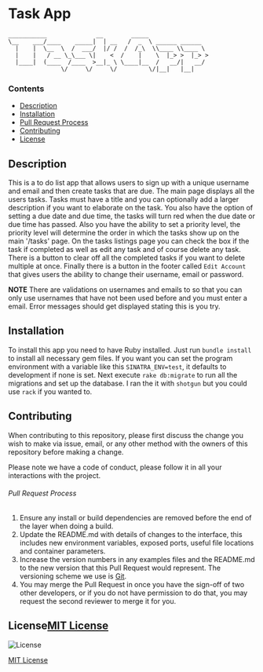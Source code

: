 
# Task App

```
___________              __        _____                 
\__    ___/____    _____|  | __   /  _  \ ______ ______  
  |    |  \__  \  /  ___/  |/ /  /  /_\  \\____ \\____ \
  |    |   / __ \_\___ \|    <  /    |    \  |_> >  |_> >
  |____|  (____  /____  >__|_ \ \____|__  /   __/|   __/
               \/     \/     \/         \/|__|   |__|    
```
### Contents

- [Description](#Description)
- [Installation](#Installation)
- [Pull Request Process](#Pull-Request-Process)
- [Contributing](#Contributing)
- [License](#License)

## Description
  This is a to do list app that allows users to sign up with a unique username and email and then create tasks that are due.  The main page displays all the users tasks.  Tasks must have a title and you can optionally add a larger description if you want to elaborate on the task.  You also have the option of setting a due date and due time, the tasks will turn red when the due date or due time has passed.  Also you have the ability to set a priority level, the priority level will determine the order in which the tasks show up on the main '/tasks' page.  On the tasks listings page you can check the box if the task if completed as well as edit any task and of course delete any task.  There is a button to clear off all the completed tasks if you want to delete multiple at once.  Finally there is a button in the footer called `Edit Account` that gives users the ability to change their username, email or password.  

  **NOTE**
  There are validations on usernames and emails to so that you can only use usernames that have not been used before and you must enter a email.  Error messages should get displayed stating this is you try.

## Installation
  To install this app you need to have Ruby installed.  Just run `bundle install` to install all necessary gem files.  If you want you can set the program environment with a variable like this `SINATRA_ENV=test`, it defaults to development if none is set.  Next execute `rake db:migrate` to run all the migrations and set up the database.  I ran the it with `shotgun` but you could use `rack` if you wanted to.

## Contributing

When contributing to this repository, please first discuss the change you wish to make via issue,
email, or any other method with the owners of this repository before making a change.

Please note we have a code of conduct, please follow it in all your interactions with the project.

###### Pull Request Process

1. Ensure any install or build dependencies are removed before the end of the layer when doing a
   build.
2. Update the README.md with details of changes to the interface, this includes new environment
   variables, exposed ports, useful file locations and container parameters.
3. Increase the version numbers in any examples files and the README.md to the new version that this
   Pull Request would represent. The versioning scheme we use is [Git](https://git-scm.com/).
4. You may merge the Pull Request in once you have the sign-off of two other developers, or if you
   do not have permission to do that, you may request the second reviewer to merge it for you.


## License[MIT License](http://opensource.org/licenses/mit-license.php)


  <img src="https://camo.githubusercontent.com/107590fac8cbd65071396bb4d04040f76cde5bde/687474703a2f2f696d672e736869656c64732e696f2f3a6c6963656e73652d6d69742d626c75652e7376673f7374796c653d666c61742d737175617265" alt="License" data-canonical-src="http://img.shields.io/:license-mit-blue.svg?style=flat-square" style="max-width:100%;">

  [MIT License](http://opensource.org/licenses/mit-license.php)
